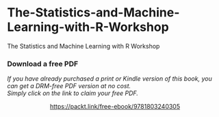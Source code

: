 # The-Statistics-and-Machine-Learning-with-R-Workshop
The Statistics and Machine Learning with R Workshop
### Download a free PDF

 <i>If you have already purchased a print or Kindle version of this book, you can get a DRM-free PDF version at no cost.<br>Simply click on the link to claim your free PDF.</i>
<p align="center"> <a href="https://packt.link/free-ebook/9781803240305">https://packt.link/free-ebook/9781803240305 </a> </p>